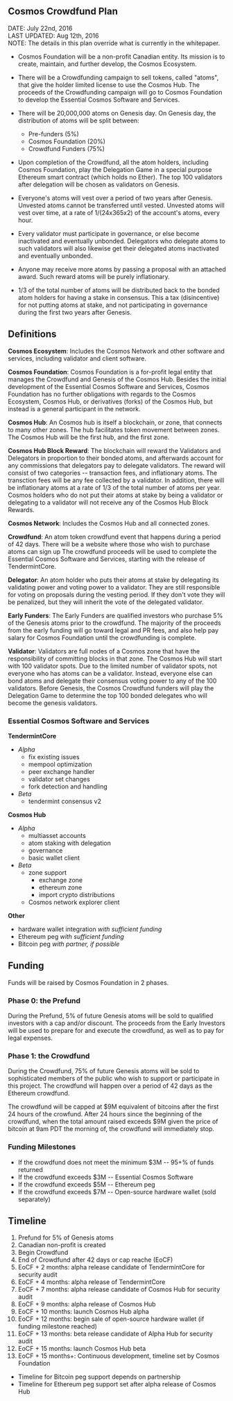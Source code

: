 Cosmos Crowdfund Plan
---------------------

DATE: July 22nd, 2016<br/>
LAST UPDATED: Aug 12th, 2016<br/>
NOTE: The details in this plan override what is currently in the whitepaper.

* Cosmos Foundation will be a non-profit Canadian entity.  Its mission is to
  create, maintain, and further develop, the Cosmos Ecosystem.

* There will be a Crowdfunding campaign to sell tokens, called "atoms", that
  give the holder limited license to use the Cosmos Hub.  The proceeds of the
Crowdfunding campaign will go to Cosmos Foundation to develop the Essential Cosmos
Software and Services.

* There will be 20,000,000 atoms on Genesis day. On Genesis day, the
  distribution of atoms will be split between:
  * Pre-funders (5%)
  * Cosmos Foundation (20%)
  * Crowdfund Funders (75%)

* Upon completion of the Crowdfund, all the atom holders, including Cosmos Foundation,
  play the Delegation Game in a special purpose Ethereum smart contract (which
holds no Ether).  The top 100 validators after delegation will be chosen as
validators on Genesis.

* Everyone's atoms will vest over a period of two years after Genesis.  Unvested
  atoms cannot be transferred until vested.  Unvested atoms will vest over time,
at a rate of 1/(24x365x2) of the account's atoms, every hour.

* Every validator must participate in governance, or else become inactivated and
  eventually unbonded.  Delegators who delegate atoms to such validators will
also likewise get their delegated atoms inactivated and eventually unbonded.

* Anyone may receive more atoms by passing a proposal with an attached award.
  Such reward atoms will be purely inflationary.

* 1/3 of the total number of atoms will be distributed back to the bonded atom
  holders for having a stake in consensus.  This a tax (disincentive) for not
putting atoms at stake, and not participating in governance during the first two
years after Genesis.

## Definitions

**Cosmos Ecosystem**: Includes the Cosmos Network and other software and
services, including validator and client software.

**Cosmos Foundation**: Cosmos Foundation is a for-profit legal entity that manages the
Crowdfund and Genesis of the Cosmos Hub.  Besides the initial development of the
Essential Cosmos Software and Services, Cosmos Foundation has no further obligations
with regards to the Cosmos Ecosystem, Cosmos Hub, or derivatives
(forks) of the Cosmos Hub, but instead is a general participant in the network.

**Cosmos Hub**: An Cosmos hub is itself a blockchain, or zone, that connects to
many other zones.  The hub facilitates token movement between zones.  The Cosmos
Hub will be the first hub, and the first zone.

**Cosmos Hub Block Reward**: The blockchain will reward the Validators and
Delegators in proportion to their bonded atoms, and afterwards account for any
commissions that delegators pay to delegate validators.  The reward will consist
of two categories -- transaction fees, and inflationary atoms.  The transction
fees will be any fee collected by a validator.  In addition, there will be
inflationary atoms at a rate of 1/3 of the total number of atoms per year.
Cosmos holders who do not put their atoms at stake by being a validator or
delegating to a validator will not receive any of the Cosmos Hub Block Rewards.

**Cosmos Network**: Includes the Cosmos Hub and all connected zones.

**Crowdfund**: An atom token crowdfund event that happens during a period of 42
days.  There will be a website where those who wish to purchase atoms can sign
up The crowdfund proceeds will be used to complete the Essential Cosmos Software
and Services, starting with the release of TendermintCore. 

**Delegator**: An atom holder who puts their atoms at stake by delegating its
validating power and voting power to a validator.  They are still responsible
for voting on proposals during the vesting period.  If they don't vote they
will be penalized, but they will inherit the vote of the delegated validator.

**Early Funders**: The Early Funders are qualified investors who purchase 5% of
the Genesis atoms prior to the crowdfund.  The majority of the proceeds from the
early funding will go toward legal and PR fees, and also help pay salary for
Cosmos Foundation until the crowdfunding is complete.

**Validator**: Validators are full nodes of a Cosmos zone that have the
responsibility of committing blocks in that zone.  The Cosmos Hub will start
with 100 validator spots.  Due to the limited number of validator spots, not
everyone who has atoms can be a validator.  Instead, everyone else can bond
atoms and delegate their consensus voting power to any of the 100 validators.
Before Genesis, the Cosmos Crowdfund funders will play the Delegation Game to
determine the top 100 bonded delegates who will become the genesis validators.

### Essential Cosmos Software and Services

**TendermintCore**
  * _Alpha_
    * fix existing issues
    * mempool optimization
    * peer exchange handler
    * validator set changes
    * fork detection and handling
  * _Beta_
    * tendermint consensus v2

**Cosmos Hub**
  * _Alpha_
    * multiasset accounts
    * atom staking with delegation
    * governance
    * basic wallet client
  * _Beta_
    * zone support
      * exchange zone
      * ethereum zone
      * import crypto distributions
    * Cosmos network explorer client

**Other**
  * hardware wallet integration _with sufficient funding_
  * Ethereum peg _with sufficient funding_
  * Bitcoin peg _with partner, if possible_

## Funding

Funds will be raised by Cosmos Foundation in 2 phases.

### Phase 0: the Prefund

During the Prefund, 5% of future Genesis atoms will be sold to qualified
investors with a cap and/or discount.  The proceeds from the Early Investors
will be used to prepare for and execute the crowdfund, as well as to pay for
legal expenses.

### Phase 1: the Crowdfund

During the Crowdfund, 75% of future Genesis atoms will be sold to sophisticated
members of the public who wish to support or participate in this project.
The crowdfund will happen over a period of 42 days as the Ethereum crowdfund.

The crowdfund will be capped at $9M equivalent of bitcoins after the first 24
hours of the crowfund.  After 24 hours since the beginning of the crowdfund,
when the total amount raised exceeds $9M given the price of bitcoin at 9am PDT
the morning of, the crowdfund will immediately stop.

### Funding Milestones

* If the crowdfund does not meet the minimum $3M -- 95+% of funds returned
* If the crowdfund exceeds $3M -- Essential Cosmos Software
* If the crowdfund exceeds $5M -- Ethereum peg
* If the crowdfund exceeds $7M -- Open-source hardware wallet (sold separately)

Timeline
--------

1. Prefund for 5% of Genesis atoms
1. Canadian non-profit is created
1. Begin Crowdfund
1. End of Crowdfund after 42 days or cap reache (EoCF)
1. EoCF + 2 months: alpha release candidate of TendermintCore for security audit
1. EoCF + 4 months: alpha release of TendermintCore
1. EoCF + 7 months: alpha release candidate of Cosmos Hub for security audit
1. EoCF + 9 months: alpha release of Cosmos Hub
1. EoCF + 10 months: launch Cosmos Hub alpha
1. EoCF + 12 months: begin sale of open-source hardware wallet (if funding
   milestone reached)
1. EoCF + 13 months: beta release candidate of Alpha Hub for security audit
1. EoCF + 15 months: launch Cosmos Hub beta
1. EoCF + 15 months+: Continuous development, timeline set by Cosmos Foundation

* Timeline for Bitcoin peg support depends on partnership
* Timeline for Ethereum peg support set after alpha release of Cosmos Hub
